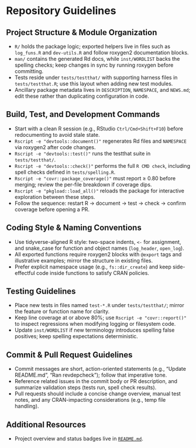 # Repository Guidelines

## Project Structure & Module Organization
- `R/` holds the package logic; exported helpers live in files such as `log_funs.R` and `dev-utils.R` and follow roxygen2 documentation blocks.
- `man/` contains the generated Rd docs, while `inst/WORDLIST` backs the spelling checks; keep changes in sync by running roxygen before committing.
- Tests reside under `tests/testthat/` with supporting harness files in `tests/testthat.R`; use this layout when adding new test modules.
- Ancillary package metadata lives in `DESCRIPTION`, `NAMESPACE`, and `NEWS.md`; edit these rather than duplicating configuration in code.

## Build, Test, and Development Commands
- Start with a clean R session (e.g., RStudio `Ctrl/Cmd+Shift+F10`) before redocumenting to avoid stale state.
- `Rscript -e "devtools::document()"` regenerates Rd files and `NAMESPACE` via roxygen2 after code changes.
- `Rscript -e "devtools::test()"` runs the testthat suite in `tests/testthat/`.
- `Rscript -e "devtools::check()"` performs the full `R CMD check`, including spell checks defined in `tests/spelling.R`.
- `Rscript -e "covr::package_coverage()"` must report ≥ 0.80 before merging; review the per-file breakdown if coverage dips.
- `Rscript -e "pkgload::load_all()"` reloads the package for interactive exploration between these steps.
- Follow the sequence: restart R → document → test → check → confirm coverage before opening a PR.

## Coding Style & Naming Conventions
- Use tidyverse-aligned R style: two-space indents, `<-` for assignment, and snake_case for function and object names (`log_header`, `open_log`).
- All exported functions require roxygen2 blocks with `@export` tags and illustrative examples; mirror the structure in existing files.
- Prefer explicit namespace usage (e.g., `fs::dir_create`) and keep side-effectful code inside functions to satisfy CRAN policies.

## Testing Guidelines
- Place new tests in files named `test-*.R` under `tests/testthat/`; mirror the feature or function name for clarity.
- Keep line coverage at or above 80%; use `Rscript -e "covr::report()"` to inspect regressions when modifying logging or filesystem code.
- Update `inst/WORDLIST` if new terminology introduces spelling false positives; keep spelling expectations deterministic.

## Commit & Pull Request Guidelines
- Commit messages are short, action-oriented statements (e.g., “Update README.md”, “Ran revdepcheck”); follow that imperative tone.
- Reference related issues in the commit body or PR description, and summarize validation steps (tests run, spell check results).
- Pull requests should include a concise change overview, manual test notes, and any CRAN-impacting considerations (e.g., temp file handling).

## Additional Resources
- Project overview and status badges live in [`README.md`](README.md).

